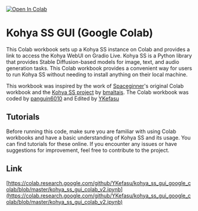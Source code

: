 [![Open In Colab](https://colab.research.google.com/assets/colab-badge.svg)](https://colab.research.google.com/github/YKefasu/kohya_ss_gui_google_colab/blob/master/kohya_ss_gui_colab_v2.ipynb)

# Kohya SS GUI (Google Colab)

This Colab workbook sets up a Kohya SS instance on Colab and provides a link to access the Kohya WebUI on Gradio Live. Kohya SS is a Python library that provides Stable Diffusion-based models for image, text, and audio generation tasks. This Colab workbook provides a convenient way for users to run Kohya SS without needing to install anything on their local machine.

This workbook was inspired by the work of [Spaceginner](https://github.com/Spaceginner)'s original Colab workbook and the [Kohya SS project](https://github.com/bmaltais/kohya_ss) by [bmaltais](https://github.com/bmaltais). The Colab workbook was coded by [panguin6010](https://github.com/panguin6010) and Edited by [YKefasu](https://github.com/YKefasu)


## Tutorials

Before running this code, make sure you are familiar with using Colab workbooks and have a basic understanding of Kohya SS and its usage. You can find tutorials for these online. If you encounter any issues or have suggestions for improvement, feel free to contribute to the project.

## Link
[https://colab.research.google.com/github/YKefasu/kohya_ss_gui_google_colab/blob/master/kohya_ss_gui_colab_v2.ipynb](https://colab.research.google.com/github/YKefasu/kohya_ss_gui_google_colab/blob/master/kohya_ss_gui_colab_v2.ipynb)
